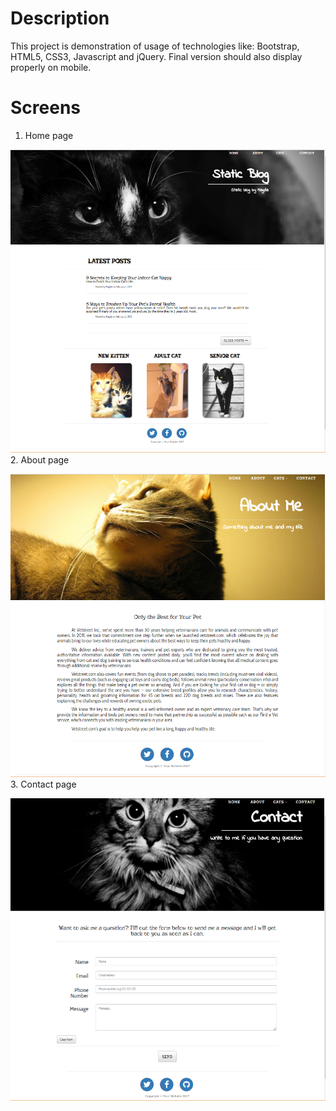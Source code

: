 # Description

This project is demonstration of usage of technologies like: Bootstrap, HTML5, CSS3, Javascript and jQuery.
Final version should also display properly on mobile.

# Screens

1. Home page

![Img](https://github.com/MagdalenaChmielewska/static_blog/blob/master/showcase/home_page.png)
2. About page

![Img](https://github.com/MagdalenaChmielewska/static_blog/blob/master/showcase/about_page.png)
3. Contact page

![Img](https://github.com/MagdalenaChmielewska/static_blog/blob/master/showcase/contact_page.png)
